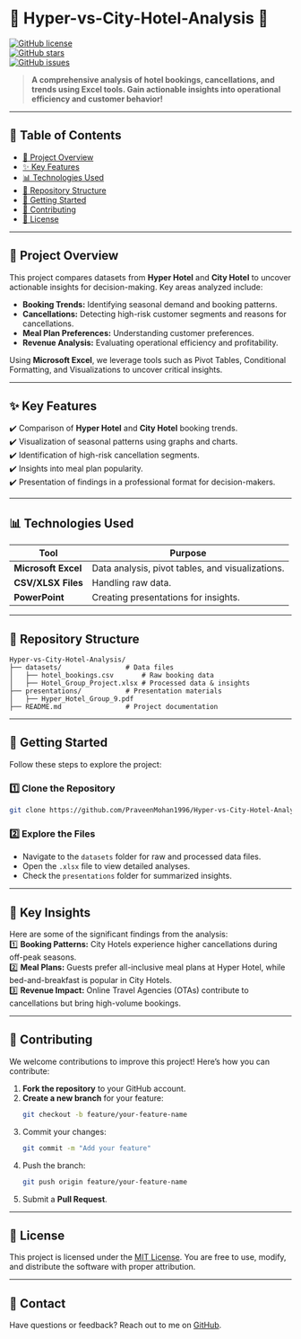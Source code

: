 # 🌟 **Hyper-vs-City-Hotel-Analysis** 🌟  
[![GitHub license](https://img.shields.io/badge/license-MIT-blue.svg)](LICENSE)  
[![GitHub stars](https://img.shields.io/github/stars/PraveenMohan1996/Hyper-vs-City-Hotel-Analysis.svg)](https://github.com/PraveenMohan1996/Hyper-vs-City-Hotel-Analysis/stargazers)  
[![GitHub issues](https://img.shields.io/github/issues/PraveenMohan1996/Hyper-vs-City-Hotel-Analysis.svg)](https://github.com/PraveenMohan1996/Hyper-vs-City-Hotel-Analysis/issues)

> **A comprehensive analysis of hotel bookings, cancellations, and trends using Excel tools. Gain actionable insights into operational efficiency and customer behavior!**

---

## 📑 **Table of Contents**
- [📖 Project Overview](#-project-overview)
- [✨ Key Features](#-key-features)
- [📊 Technologies Used](#-technologies-used)
- [📁 Repository Structure](#-repository-structure)
- [🚀 Getting Started](#-getting-started)
- [🤝 Contributing](#-contributing)
- [📜 License](#-license)

---

## 📖 **Project Overview**  
This project compares datasets from **Hyper Hotel** and **City Hotel** to uncover actionable insights for decision-making. Key areas analyzed include:  
- **Booking Trends:** Identifying seasonal demand and booking patterns.  
- **Cancellations:** Detecting high-risk customer segments and reasons for cancellations.  
- **Meal Plan Preferences:** Understanding customer preferences.  
- **Revenue Analysis:** Evaluating operational efficiency and profitability.  

Using **Microsoft Excel**, we leverage tools such as Pivot Tables, Conditional Formatting, and Visualizations to uncover critical insights.

---

## ✨ **Key Features**
✔️ Comparison of **Hyper Hotel** and **City Hotel** booking trends.  
✔️ Visualization of seasonal patterns using graphs and charts.  
✔️ Identification of high-risk cancellation segments.  
✔️ Insights into meal plan popularity.  
✔️ Presentation of findings in a professional format for decision-makers.  

---

## 📊 **Technologies Used**
| **Tool**             | **Purpose**                                      |
|----------------------|--------------------------------------------------|
| **Microsoft Excel**  | Data analysis, pivot tables, and visualizations. |
| **CSV/XLSX Files**   | Handling raw data.                               |
| **PowerPoint**       | Creating presentations for insights.             |

---

## 📁 **Repository Structure**

```plaintext
Hyper-vs-City-Hotel-Analysis/
├── datasets/                # Data files
│   ├── hotel_bookings.csv       # Raw booking data
│   ├── Hotel_Group_Project.xlsx # Processed data & insights
├── presentations/           # Presentation materials
│   ├── Hyper_Hotel_Group_9.pdf
├── README.md                # Project documentation
```

---

## 🚀 **Getting Started**

Follow these steps to explore the project:

### 1️⃣ Clone the Repository
```bash
git clone https://github.com/PraveenMohan1996/Hyper-vs-City-Hotel-Analysis.git
```

### 2️⃣ Explore the Files
- Navigate to the `datasets` folder for raw and processed data files.  
- Open the `.xlsx` file to view detailed analyses.  
- Check the `presentations` folder for summarized insights.  

---

## 🎯 **Key Insights**
Here are some of the significant findings from the analysis:  
1️⃣ **Booking Patterns:** City Hotels experience higher cancellations during off-peak seasons.  
2️⃣ **Meal Plans:** Guests prefer all-inclusive meal plans at Hyper Hotel, while bed-and-breakfast is popular in City Hotels.  
3️⃣ **Revenue Impact:** Online Travel Agencies (OTAs) contribute to cancellations but bring high-volume bookings.  

---

## 🤝 **Contributing**

We welcome contributions to improve this project! Here’s how you can contribute:  

1. **Fork the repository** to your GitHub account.  
2. **Create a new branch** for your feature:
   ```bash
   git checkout -b feature/your-feature-name
   ```
3. Commit your changes:
   ```bash
   git commit -m "Add your feature"
   ```
4. Push the branch:
   ```bash
   git push origin feature/your-feature-name
   ```
5. Submit a **Pull Request**.

---

## 📜 **License**
This project is licensed under the [MIT License](LICENSE). You are free to use, modify, and distribute the software with proper attribution.

---

## 📌 **Contact**
Have questions or feedback? Reach out to me on [GitHub](https://github.com/PraveenMohan1996).  
